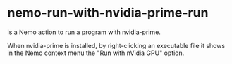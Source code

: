 # nemo-run-with-nvidia-prime-run

is a Nemo action to run a program with nvidia-prime.

When nvidia-prime is installed, by right-clicking an executable file it shows in the Nemo context menu the "Run with nVidia GPU" option.
